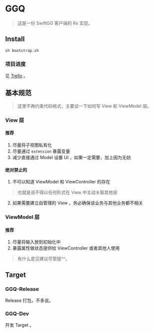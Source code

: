 # GGQ

> 这是一份 SwiftGG 客户端的 Rx 实现。

## Install

```
sh bootstrap.sh
```

### 项目进度

见 [Trello](https://trello.com/b/1eD37wyW) 。

## 基本规范

> 这里不再约束代码格式，主要谈一下如何写 View 和 ViewModel 层。

### View 层

#### 推荐

1. 尽量将子视图私有化
2. 尽量通过 `extension` 暴露变量
3. 减少直接通过 Model 设置 UI ，如果一定需要，加上因为无妨

#### 绝对禁止的

1. 不可以知道 ViewModel 和 ViewController 的存在
  > 也就是说不得以任何形式在 View 中主动关联其他层
2. 如果需要建立自管理的 View ，务必确保该业务与其他业务都不相关

### ViewModel 层

#### 推荐

1. 尽量将输入放到初始化中
2. 暴露属性做状态提供给 ViewController 或者其他人使用

> 有什么意见建议尽管提^^。

## Target

### GGQ-Release

Release 打包，不多说。

### GGQ-Dev

开发 Target 。
